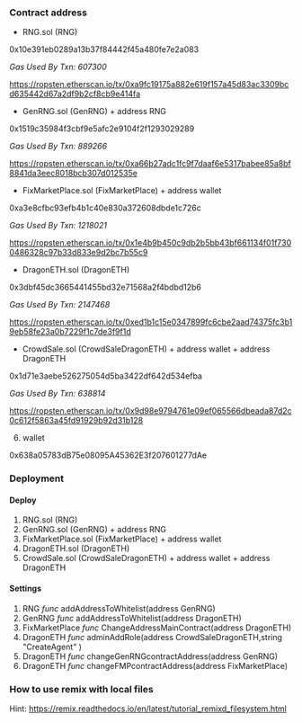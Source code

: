 ### Contract address

* RNG.sol (RNG)

 0x10e391eb0289a13b37f84442f45a480fe7e2a083

 *Gas Used By Txn: 607300*

 https://ropsten.etherscan.io/tx/0xa9fc19175a882e619f157a45d83ac3309bcd635442d67a2df9b2cf8cb9e414fa

* GenRNG.sol (GenRNG) + address RNG

 0x1519c35984f3cbf9e5afc2e9104f2f1293029289

 *Gas Used By Txn: 889266*

 https://ropsten.etherscan.io/tx/0xa66b27adc1fc9f7daaf6e5317babee85a8bf8841da3eec8018bcb307d012535e

* FixMarketPlace.sol (FixMarketPlace) + address wallet

 0xa3e8cfbc93efb4b1c40e830a372608dbde1c726c

 *Gas Used By Txn: 1218021*

 https://ropsten.etherscan.io/tx/0x1e4b9b450c9db2b5bb43bf661134f01f7300486328c97b33d833e9d2bc7b55c9

* DragonETH.sol (DragonETH)

 0x3dbf45dc3665441455bd32e71568a2f4bdbd12b6

 *Gas Used By Txn: 2147468*

 https://ropsten.etherscan.io/tx/0xed1b1c15e0347899fc6cbe2aad74375fc3b19eb58fe23a0b7229f1c7de3f9f1d

* CrowdSale.sol (CrowdSaleDragonETH) + address wallet + address DragonETH

 0x1d71e3aebe526275054d5ba3422df642d534efba

 *Gas Used By Txn: 638814*

https://ropsten.etherscan.io/tx/0x9d98e9794761e09ef065566dbeada87d2c0c612f5863a45fd91929b92d31b128


6. wallet
 
0x638a05783dB75e08095A45362E3f207601277dAe

### Deployment

#### Deploy

1. RNG.sol (RNG)
2. GenRNG.sol (GenRNG) + address RNG
3. FixMarketPlace.sol (FixMarketPlace) + address wallet 
4. DragonETH.sol (DragonETH)
5. CrowdSale.sol (CrowdSaleDragonETH) + address wallet + address DragonETH

#### Settings

1. RNG            *func*	addAddressToWhitelist(address GenRNG)
2. GenRNG         *func*	addAddressToWhitelist(address DragonETH)
3. FixMarketPlace *func*	ChangeAddressMainContract(address DragonETH)
4. DragonETH      *func*	adminAddRole(address CrowdSaleDragonETH,string "CreateAgent" )
5. DragonETH      *func*	changeGenRNGcontractAddress(address GenRNG)
6. DragonETH      *func*	changeFMPcontractAddress(address FixMarketPlace)

### How to use remix with local files

Hint: https://remix.readthedocs.io/en/latest/tutorial_remixd_filesystem.html


